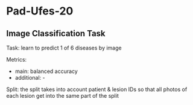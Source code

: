 # Pad-Ufes-20

## Image Classification Task

Task: learn to predict 1 of 6 diseases by image

Metrics: 
* main: balanced accuracy
* additional: -

Split: the split takes into account patient & lesion IDs so that all photos of each lesion get into the same part of the split